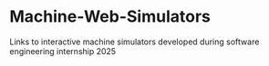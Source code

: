 # Machine-Web-Simulators
Links to interactive machine simulators developed during software engineering internship 2025
